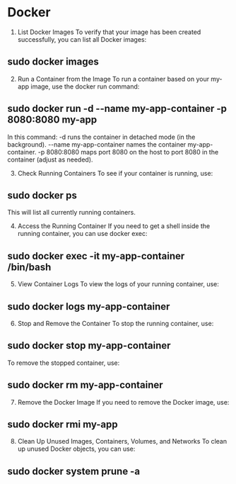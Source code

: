 # Docker

1. List Docker Images
To verify that your image has been created successfully, you can list all Docker images:
## sudo docker images

2. Run a Container from the Image
To run a container based on your my-app image, use the docker run command:
## sudo docker run -d --name my-app-container -p 8080:8080 my-app

In this command:
-d runs the container in detached mode (in the background).
--name my-app-container names the container my-app-container.
-p 8080:8080 maps port 8080 on the host to port 8080 in the container (adjust as needed).

3. Check Running Containers
To see if your container is running, use:
## sudo docker ps
This will list all currently running containers.

4. Access the Running Container
If you need to get a shell inside the running container, you can use docker exec:
## sudo docker exec -it my-app-container /bin/bash

5. View Container Logs
To view the logs of your running container, use:
## sudo docker logs my-app-container

6. Stop and Remove the Container
To stop the running container, use:
## sudo docker stop my-app-container

To remove the stopped container, use:
## sudo docker rm my-app-container

7. Remove the Docker Image
If you need to remove the Docker image, use:
## sudo docker rmi my-app

8. Clean Up Unused Images, Containers, Volumes, and Networks
To clean up unused Docker objects, you can use:
## sudo docker system prune -a
